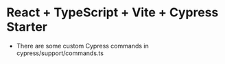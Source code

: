 # React + TypeScript + Vite + Cypress Starter

- There are some custom Cypress commands in cypress/support/commands.ts
